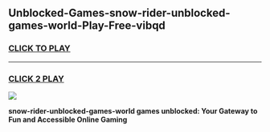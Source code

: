 
## Unblocked-Games-snow-rider-unblocked-games-world-Play-Free-vibqd
<h3>
<a href="https://premium76.site?title=snow-rider-unblocked-games-world&ref=18A">CLICK TO PLAY</a></h3>
<hr>

<h3>
<a href="https://premium76.site?title=snow-rider-unblocked-games-world&ref=18A">CLICK 2 PLAY</a>
  
</h3>

<a href="https://premium76.site?title=snow-rider-unblocked-games-world&ref=18A"><img src="https://clearcache.store/games.png"></a>


**snow-rider-unblocked-games-world games unblocked: Your Gateway to Fun and Accessible Online Gaming**

